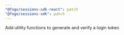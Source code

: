 ```yaml
---
"@fogo/sessions-sdk-react": patch
"@fogo/sessions-sdk": patch
---
```


Add utility functions to generate and verify a login token
